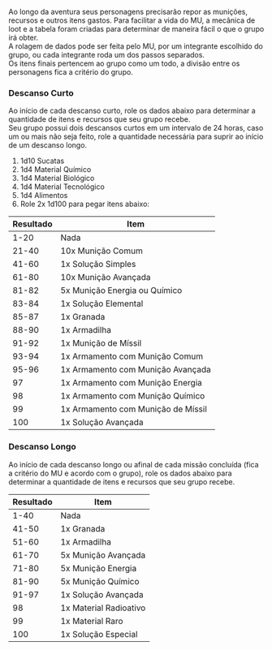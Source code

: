 Ao longo da aventura seus personagens precisarão repor as munições, recursos e outros itens gastos. Para facilitar a vida do MU, a mecânica de loot e a tabela foram criadas para determinar de maneira fácil o que o grupo irá obter.  
A rolagem de dados pode ser feita pelo MU, por um integrante escolhido do grupo, ou cada integrante roda um dos passos separados.  
Os itens finais pertencem ao grupo como um todo, a divisão entre os personagens fica a critério do grupo.

### Descanso Curto

Ao início de cada descanso curto, role os dados abaixo para determinar a quantidade de itens e recursos que seu grupo recebe.  
Seu grupo possui dois descansos curtos em um intervalo de 24 horas, caso um ou mais não seja feito, role a quantidade necessária para suprir ao início de um descanso longo.

1. 1d10 Sucatas
2. 1d4 Material Químico
3. 1d4 Material Biológico
4. 1d4 Material Tecnológico
5. 1d4 Alimentos
6. Role 2x 1d100 para pegar itens abaixo:

| Resultado | Item                               |
| --------- | ---------------------------------- |
| 1-20      | Nada                               |
| 21-40     | 10x Munição Comum                  |
| 41-60     | 1x Solução Simples                 |
| 61-80     | 10x Munição Avançada               |
| 81-82     | 5x Munição Energia ou Químico      |
| 83-84     | 1x Solução Elemental               |
| 85-87     | 1x Granada                         |
| 88-90     | 1x Armadilha                       |
| 91-92     | 1x Munição de Míssil               |
| 93-94     | 1x Armamento com Munição Comum     |
| 95-96     | 1x Armamento com Munição Avançada  |
| 97        | 1x Armamento com Munição Energia   |
| 98        | 1x Armamento com Munição Químico   |
| 99        | 1x Armamento com Munição de Míssil |
| 100       | 1x Solução Avançada                |

### Descanso Longo

Ao início de cada descanso longo ou afinal de cada missão concluída (fica a critério do MU e acordo com o grupo), role os dados abaixo para determinar a quantidade de itens e recursos que seu grupo recebe.

| Resultado | Item                   |
| --------- | ---------------------- |
| 1-40      | Nada                   |
| 41-50     | 1x Granada             |
| 51-60     | 1x Armadilha           |
| 61-70     | 5x Munição Avançada    |
| 71-80     | 5x Munição Energia     |
| 81-90     | 5x Munição Químico     |
| 91-97     | 1x Solução Avançada    |
| 98        | 1x Material Radioativo |
| 99        | 1x Material Raro       |
| 100       | 1x Solução Especial    |
